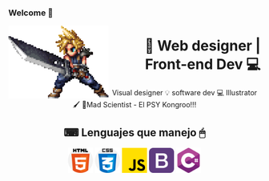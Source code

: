 ### Welcome 👋

<img align="left" src="./cloud-cloud-strife.gif" alt="ff7"> 
<h1 align="right">🐰 Web designer | Front-end Dev 💻</h1>
<p align="center">Visual designer 💡 software dev 💻 Illustrator 🖌 🔬Mad Scientist - El PSY Kongroo!!!</p>
<h2 align="center">⌨ Lenguajes que manejo 🖱</h2>
<div align="center">
<img src="./html-css.png" width="50px" alt="html-css"> 
<img src="./css.png" width="50px" alt="css"> 
<img src="./js.png" width="50px" alt="javascript"> 
<img src="./bootstrap.png" width="50px" alt="bootstrap"> 
<img src="./csharp.png" width="50px" alt="csharp"> 
</div>
<!--
**blackrabbittt/blackrabbittt** is a ✨ _special_ ✨ repository because its `README.md` (this file) appears on your GitHub profile.

Here are some ideas to get you started:

- 🔭 I’m currently working on ...

- 🌱 I’m currently learning ...
- 👯 I’m looking to collaborate on ...
- 🤔 I’m looking for help with ...
- 💬 Ask me about ...
- 📫 How to reach me: ...
- 😄 Pronouns: ...
- ⚡ Fun fact: ...
  -->
